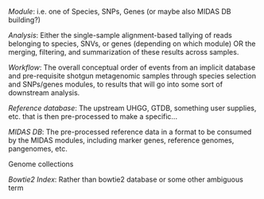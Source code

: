 
*Module*: i.e. one of Species, SNPs, Genes (or maybe also MIDAS DB building?)

*Analysis*: Either the single-sample alignment-based tallying of reads belonging to species, SNVs, or genes (depending on which module) OR the merging, filtering, and summarization of these results across samples.

*Workflow*: The overall conceptual order of events from an implicit database and pre-requisite shotgun metagenomic samples through species selection and SNPs/genes modules, to results that will go into some sort of downstream analysis.

*Reference database*: The upstream UHGG, GTDB, something user supplies, etc. that is then pre-processed to make a specific...

*MIDAS DB*: The pre-processed reference data in a format to be consumed by the MIDAS modules, including marker genes, reference genomes, pangenomes, etc.

Genome collections


*Bowtie2 Index*: Rather than bowtie2 database or some other ambiguous term
